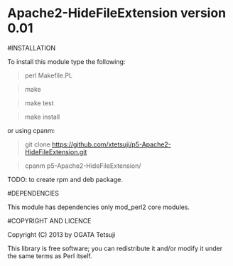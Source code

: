 Apache2-HideFileExtension version 0.01
======================================

#INSTALLATION

To install this module type the following:

> perl Makefile.PL

> make

> make test

> make install

or using cpanm:

> git clone https://github.com/xtetsuji/p5-Apache2-HideFileExtension.git

> cpanm p5-Apache2-HideFileExtension/

TODO: to create rpm and deb package.

#DEPENDENCIES

This module has dependencies only mod\_perl2 core modules.

#COPYRIGHT AND LICENCE

Copyright (C) 2013 by OGATA Tetsuji

This library is free software; you can redistribute it and/or modify it under the same terms as Perl itself.
